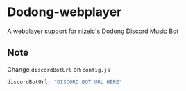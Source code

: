 # Dodong-webplayer
 A webplayer support for [nizeic's Dodong Discord Music Bot](https://github.com/nizeic/Dodong)

## Note
Change `discordBotUrl` on `config.js`
```js
discordBotUrl: "DISCORD BOT URL HERE"
```
